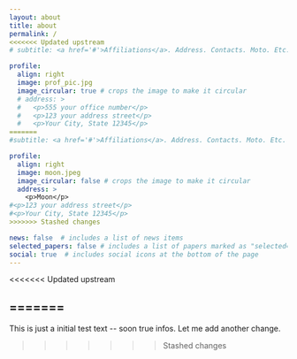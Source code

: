 ```yaml
---
layout: about
title: about
permalink: /
<<<<<<< Updated upstream
# subtitle: <a href='#'>Affiliations</a>. Address. Contacts. Moto. Etc.

profile:
  align: right
  image: prof_pic.jpg
  image_circular: true # crops the image to make it circular
  # address: >
  #   <p>555 your office number</p>
  #   <p>123 your address street</p>
  #   <p>Your City, State 12345</p>
=======
#subtitle: <a href='#'>Affiliations</a>. Address. Contacts. Moto. Etc.

profile:
  align: right
  image: moon.jpeg
  image_circular: false # crops the image to make it circular
  address: >
    <p>Moon</p>
#<p>123 your address street</p>
#<p>Your City, State 12345</p>
>>>>>>> Stashed changes

news: false  # includes a list of news items
selected_papers: false # includes a list of papers marked as "selected={true}"
social: true  # includes social icons at the bottom of the page
---
```

<<<<<<< Updated upstream

=======
---
This is just a initial test text -- soon true infos. Let me add another change.

<!-- Write your biography here. Tell the world about yourself. Link to your favorite [subreddit](http://reddit.com). You can put a picture in, too. The code is already in, just name your picture `prof_pic.jpg` and put it in the `img/` folder.

Put your address / P.O. box / other info right below your picture. You can also disable any these elements by editing `profile` property of the YAML header of your `_pages/about.md`. Edit `_bibliography/papers.bib` and Jekyll will render your [publications page](/al-folio/publications/) automatically.

Link to your social media connections, too. This theme is set up to use [Font Awesome icons](http://fortawesome.github.io/Font-Awesome/) and [Academicons](https://jpswalsh.github.io/academicons/), like the ones below. Add your Facebook, Twitter, LinkedIn, Google Scholar, or just disable all of them. -->
>>>>>>> Stashed changes
